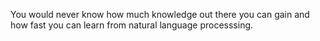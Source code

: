 You would never know how much knowledge out there you can gain and how fast you can learn from natural language processsing.

